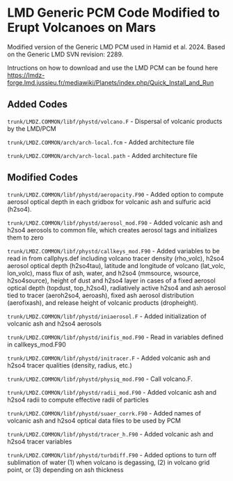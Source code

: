 # LMD Generic PCM Code Modified to Erupt Volcanoes on Mars

Modified version of the Generic LMD PCM used in Hamid et al. 2024. Based on the Generic LMD SVN revision: 2289.

Intructions on how to download and use the LMD PCM can be found here https://lmdz-forge.lmd.jussieu.fr/mediawiki/Planets/index.php/Quick_Install_and_Run

## Added Codes
`trunk/LMDZ.COMMON/libf/phystd/volcano.F` - Dispersal of volcanic products by the LMD/PCM

`trunk/LMDZ.COMMON/arch/arch-local.fcm` - Added architecture file

`trunk/LMDZ.COMMON/arch/arch-local.path` - Added architecture file

## Modified Codes
`trunk/LMDZ.COMMON/libf/phystd/aeropacity.F90` -  Added option to compute aerosol optical depth in each gridbox for volcanic ash and sulfuric acid (h2so4).

`trunk/LMDZ.COMMON/libf/phystd/aerosol_mod.F90` - Added volcanic ash and h2so4 aerosols to common file, which creates aerosol tags and initializes them to zero

`trunk/LMDZ.COMMON/libf/phystd/callkeys_mod.F90` - Added variables to be read in from callphys.def including volcano tracer density (rho_volc), h2so4 aerosol optical depth (h2so4tau), latitude and longitude of volcano (lat_volc, lon_volc), mass flux of ash, water, and h2so4 (mmsource, wsource, h2so4source), height of dust and h2so4 layer in cases of a fixed aerosol optical depth (topdust, top_h2so4), radiatively active h2so4 and ash aerosol tied to tracer (aeroh2so4, aeroash), fixed ash aerosol distribution (aerofixash), and release height of volcanic products (dropheight).

`trunk/LMDZ.COMMON/libf/phystd/iniaerosol.F` - Added initialization of volcanic ash and h2so4 aerosols 

`trunk/LMDZ.COMMON/libf/phystd/inifis_mod.F90` - Read in variables defined in callkeys_mod.F90

`trunk/LMDZ.COMMON/libf/phystd/initracer.F` - Added volcanic ash and h2so4 tracer qualities (density, radius, etc.)

`trunk/LMDZ.COMMON/libf/phystd/physiq_mod.F90` - Call volcano.F. 

`trunk/LMDZ.COMMON/libf/phystd/radii_mod.F90` - Added volcanic ash and h2so4 radii to compute effective radii of particles

`trunk/LMDZ.COMMON/libf/phystd/suaer_corrk.F90` - Added names of volcanic ash and h2so4 optical data files to be used by PCM 

`trunk/LMDZ.COMMON/libf/phystd/tracer_h.F90` - Added volcanic ash and h2so4 tracer variables

`trunk/LMDZ.COMMON/libf/phystd/turbdiff.F90` - Added options to turn off sublimation of water (1) when volcano is degassing, (2) in volcano grid point, or (3) depending on ash thickness
